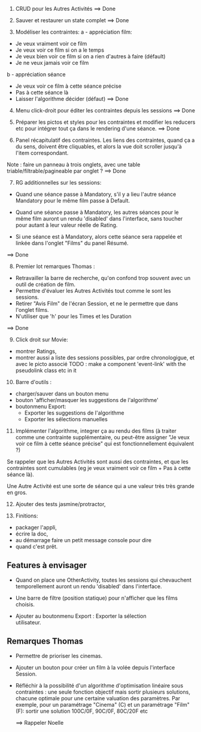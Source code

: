 1. CRUD pour les Autres Activités
==> Done

2. Sauver et restaurer un state complet
==> Done

3. Modéliser les contraintes:
a - appréciation film:
- Je veux vraiment voir ce film
- Je veux voir ce film si on a le temps
- Je veux bien voir ce film si on a rien d'autres à faire (défault)
- Je ne veux jamais voir ce film

b - appréciation séance
- Je veux voir ce film à cette séance précise
- Pas à cette séance là
- Laisser l'algorithme décider (défaut)
==> Done

4. Menu click-droit pour éditer les contraintes depuis les 
  sessions
==> Done

5. Préparer les pictos et styles pour les contraintes et 
  modifier les reducers etc pour intégrer tout ça dans le rendering
  d'une séance.
==> Done

6. Panel récapitulatif des contraintes.
  Les liens des contraintes, quand ça a du sens, doivent
  être cliquables, et alors la vue doit scroller jusqu'à
  l'item correspondant.

  Note : faire un panneau à trois onglets, avec une table 
  triable/filtrable/pagineable par onglet ?
==> Done

7. RG additionnelles sur les sessions:

- Quand une séance passe à Mandatory, s'il y a lieu l'autre
  séance Mandatory pour le même film passe à Default.

- Quand une séance passe à Mandatory, les autres séances 
  pour le même film auront un rendu 'disabled' dans l'interface, 
  sans toucher pour autant à leur valeur réelle de Rating.

- Si une séance est à Mandatory, alors cette séance sera 
  rappelée et linkée dans l'onglet "Films" du panel Résumé.

==> Done

8. Premier lot remarques Thomas :
- Retravailler la barre de recherche, qu'on confond trop 
  souvent avec un outil de création de film.
- Permettre d'évaluer les Autres Activités tout comme 
  le sont les sessions.
- Retirer "Avis Film" de l'écran Session, et ne le permettre 
  que dans l'onglet films.
- N'utiliser que 'h' pour les Times et les Duration

==> Done

9. Click droit sur Movie:
- montrer Ratings, 
- montrer aussi a liste des sessions possibles, 
  par ordre chronologigue, et avec le picto associé
TODO : make a component 'event-link' with the pseudolink 
class etc in it



10. Barre d'outils : 
- charger/sauver dans un bouton menu
- bouton 'afficher/masquer les suggestions de l'algorithme'
- boutonmenu Export: 
  * Exporter les suggestions de l'algorithme
  * Exporter les sélections manuelles



11. Implémenter l'algorithme, integrer ça au rendu des films
  (à traiter comme une contrainte supplémentaire, ou peut-être
  assigner "Je veux voir ce film à cette séance précise" qui 
  est fonctionnellement équivalent ?)

  Se rappeler que les Autres Activités sont aussi des contraintes, 
  et que les contraintes sont cumulables 
  (eg je veux vraiment voir ce film + Pas à cette séance là).

  Une Autre Activité est une sorte de séance qui a une valeur 
  très très grande en gros.


12. Ajouter des tests jasmine/protractor,
  
13. Finitions:
- packager l'appli,
- écrire la doc,
- au démarrage faire un petit message console pour dire 
- quand c'est prêt.


## Features à envisager

- Quand on place une OtherActivity, toutes les sessions
  qui chevauchent temporellement auront un rendu 'disabled'
  dans l'interface.

- Une barre de filtre (position statique) pour n'afficher
  que les films choisis.

- Ajouter au boutonmenu Export : Exporter la sélection  
  utilisateur.


## Remarques Thomas



- Permettre de prioriser les cinemas.


- Ajouter un bouton pour créer un film à la volée depuis 
  l'interface Session.

- Réfléchir à la possibilité d'un algorithme d'optimisation 
  linéaire sous contraintes : une seule fonction objectif
  mais sortir plusieurs solutions, chacune optimale pour une 
  certaine valuation des paramètres. 
  Par exemple, pour un paramétrage "Cinema" (C) et un 
  paramétrage "Film" (F):
  sortir une solution 100C/0F, 90C/0F, 80C/20F etc

  ==> Rappeler Noelle
